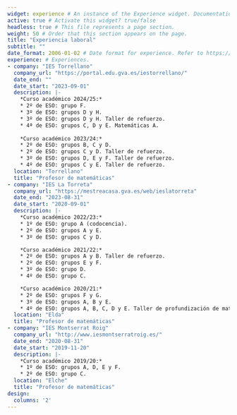 ```yaml
---
widget: experience # An instance of the Experience widget. Documentation: https://wowchemy.com/docs/page-builder/
active: true # Activate this widget? true/false
headless: true # This file represents a page section.
weight: 50 # Order that this section appears on the page.
title: "Experiencia laboral"
subtitle: ""
date_format: 2006-01-02 # Date format for experience. Refer to https://wowchemy.com/docs/customization/#date-format
experience: # Experiences.
- company: "IES Torrellano"
  company_url: "https://portal.edu.gva.es/iestorrellano/"
  date_end: ""
  date_start: "2023-09-01"
  description: |-
    *Curso académico 2024/25:*
    * 2º de ESO: grupo F.
    * 3º de ESO: grupos D y H.
    * 3º de ESO: grupos D y H. Taller de refuerzo.
    * 4ª de ESO: grupos C, D y E. Matemáticas A.
    
    *Curso académico 2023/24:*    
    * 2º de ESO: grupos B, C y D.
    * 2º de ESO: grupos C y D. Taller de refuerzo.
    * 3º de ESO: grupos D, E y F. Taller de refuerzo.
    * 4º de ESO: grupos C y E. Taller de refuerzo.
  location: "Torrellano"
  title: "Profesor de matemáticas"
- company: "IES La Torreta"
  company_url: "https://mestreacasa.gva.es/web/ieslatorreta"
  date_end: "2023-08-31"
  date_start: "2020-09-01"
  description: |-
    *Curso académico 2022/23:*
    * 1º de ESO: grupo A (codocencia).
    * 2º de ESO: grupos A y E.
    * 3º de ESO: grupos C y D.

    *Curso académico 2021/22:*
    * 2º de ESO: grupos A y B. Taller de refuerzo.
    * 2º de ESO: grupos E y F.
    * 3º de ESO: grupo D.
    * 4º de ESO: grupo C.

    *Curso académico 2020/21:*
    * 2º de ESO: grupos F y G.
    * 3º de ESO: grupos A, B y E.
    * 4º de ESO: grupos A, B, C, D y E. Taller de profundización de matemáticas.
  location: "Elda"
  title: "Profesor de matemáticas"
- company: "IES Montserrat Roig"
  company_url: "http://www.iesmontserratroig.es/"
  date_end: "2020-08-31"
  date_start: "2019-11-20"
  description: |-
    *Curso académico 2019/20:*
    * 1º de ESO: grupos A, D, E y F.
    * 2º de ESO: grupo C.
  location: "Elche"
  title: "Profesor de matemáticas"
design:
  columns: '2'
---
```

